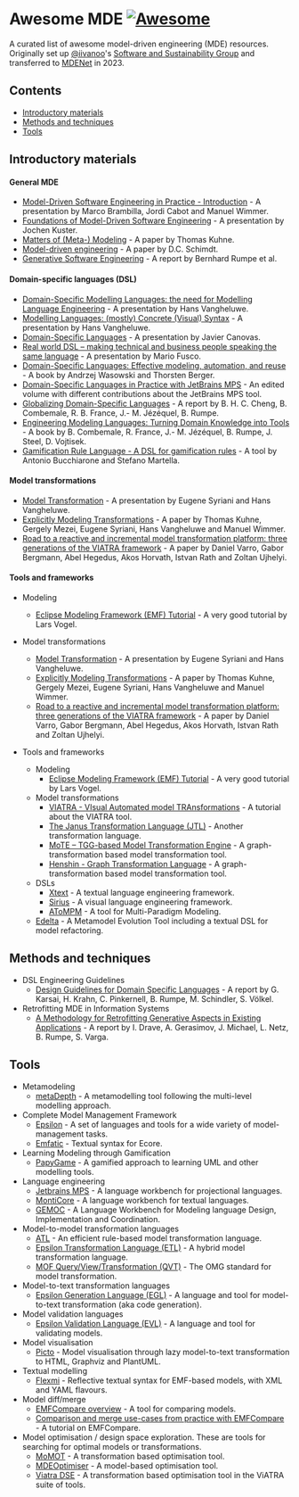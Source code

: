 # Awesome MDE [![Awesome](https://awesome.re/badge.svg)](https://awesome.re)

A curated list of awesome model-driven engineering (MDE) resources. Originally set up [@iivanoo](https://github.com/iivanoo)'s [Software and Sustainability Group](https://github.com/S2-group) and transferred to [MDENet](https://www.mde-network.org/) in 2023.

## Contents

* [Introductory materials](#introductory-materials)
* [Methods and techniques](#methods-and-techniques)
* [Tools](#tools)

## Introductory materials

#### General MDE
* [Model-Driven Software Engineering in Practice - Introduction](https://www.slideshare.net/mbrambil/modeldriven-software-engineering-in-practice-chapter-1-introduction) - A presentation by Marco Brambilla, Jordi Cabot and Manuel Wimmer.
* [Foundations of Model-Driven Software Engineering](https://researcher.watson.ibm.com/researcher/files/zurich-jku/mdse-01.pdf) - A presentation by Jochen Kuster.
* [Matters of (Meta-) Modeling](http://msdl.cs.mcgill.ca/people/hv/teaching/MSBDesign/MattersOfMetaModelling.pdf) - A paper by Thomas Kuhne.
* [Model-driven engineering](http://citeseerx.ist.psu.edu/viewdoc/download?doi=10.1.1.106.9720&rep=rep1&type=pdf) - A paper by D.C. Schimdt.
* [Generative Software Engineering](https://www.se-rwth.de/research/Generative-SE/) - A report by Bernhard Rumpe et al.

#### Domain-specific languages (DSL)
* [Domain-Specific Modelling Languages: the need for Modelling Language Engineering](http://msdl.cs.mcgill.ca/people/hv/teaching/MSBDesign/presentations/presentation.ModellingLanguageEngineering.pdf) - A presentation by Hans Vangheluwe.
* [Modelling Languages: (mostly) Concrete (Visual) Syntax](http://msdl.cs.mcgill.ca/people/hv/teaching/MSBDesign/presentations/presentation.DSM-TP.DSLengineering.semantics.pdf) - A presentation by Hans Vangheluwe.
* [Domain-Specific Languages](https://www.slideshare.net/zirrus/domainspecific-langauges) - A presentation by Javier Canovas.
* [Real world DSL – making technical and business people speaking the same language](https://www.slideshare.net/mariofusco/real-world-dsl) - A presentation by Mario Fusco.
* [Domain-Specific Languages: Effective modeling, automation, and reuse](http://dsl.design) - A book by Andrzej Wasowski and Thorsten Berger.
* [Domain-Specific Languages in Practice with JetBrains MPS](https://link.springer.com/book/10.1007%2F978-3-030-73758-0) - An edited volume with different contributions about the JetBrains MPS tool.
* [Globalizing Domain-Specific Languages](https://www.se-rwth.de/publications/Globalizing-Domain-Specific-Languages2.pdf) - A report by B. H. C. Cheng, B. Combemale, R. B. France, J.- M. Jézéquel, B. Rumpe.
* [Engineering Modeling Languages: Turning Domain Knowledge into Tools](https://www.routledge.com/Engineering-Modeling-Languages/Combemale-France-Jezequel-Rumpe-Steel-Vojtisek/p/book/9781466583733) - A book by B. Combemale, R. France, J.- M. Jézéquel, B. Rumpe, J. Steel, D. Vojtisek.
* [Gamification Rule Language - A DSL for gamification rules](https://github.com/antbucc/GRL) - A tool by Antonio Bucchiarone and Stefano Martella.

#### Model transformations
* [Model Transformation](http://msdl.cs.mcgill.ca/people/hv/teaching/MSBDesign/ModelTransformation.pdf) - A presentation by Eugene Syriani and Hans Vangheluwe.
* [Explicitly Modeling Transformations](http://homepages.mcs.vuw.ac.nz/~tk/publications/papers/explicitly-modeling-transformations.pdf) - A paper by Thomas Kuhne, Gergely Mezei, Eugene Syriani, Hans Vangheluwe and Manuel Wimmer.
* [Road to a reactive and incremental model transformation platform: three generations of the VIATRA framework](https://www.researchgate.net/publication/303090660_Road_to_a_reactive_and_incremental_model_transformation_platform_three_generations_of_the_VIATRA_framework) - A paper by Daniel Varro, Gabor Bergmann, Abel Hegedus, Akos Horvath, Istvan Rath and Zoltan Ujhelyi.

#### Tools and frameworks
* Modeling
  * [Eclipse Modeling Framework (EMF) Tutorial](https://www.vogella.com/tutorials/EclipseEMF/article.html) - A very good tutorial by Lars Vogel.
* Model transformations
  * [Model Transformation](http://msdl.cs.mcgill.ca/people/hv/teaching/MSBDesign/ModelTransformation.pdf) - A presentation by Eugene Syriani and Hans Vangheluwe.
  * [Explicitly Modeling Transformations](http://homepages.mcs.vuw.ac.nz/~tk/publications/papers/explicitly-modeling-transformations.pdf) - A paper by Thomas Kuhne, Gergely Mezei, Eugene Syriani, Hans Vangheluwe and Manuel Wimmer.
  * [Road to a reactive and incremental model transformation platform: three generations of the VIATRA framework](https://www.researchgate.net/publication/303090660_Road_to_a_reactive_and_incremental_model_transformation_platform_three_generations_of_the_VIATRA_framework) - A paper by Daniel Varro, Gabor Bergmann, Abel Hegedus, Akos Horvath, Istvan Rath and Zoltan Ujhelyi.
  
* Tools and frameworks
  * Modeling
    * [Eclipse Modeling Framework (EMF) Tutorial](https://www.vogella.com/tutorials/EclipseEMF/article.html) - A very good tutorial by Lars Vogel.
  * Model transformations
    * [VIATRA - VIsual Automated model TRAnsformations](https://www.eclipse.org/viatra/documentation/tutorial.html) - A tutorial about the VIATRA tool.
    * [The Janus Transformation Language (JTL)](https://jtl.univaq.it/) - Another transformation language.
    * [MoTE – TGG-based Model Transformation Engine](https://www.hpi.uni-potsdam.de/giese/public/mdelab/mdelab-projects/mote-a-tgg-based-model-transformation-engine/) - A graph-transformation based model transformation tool.
    * [Henshin - Graph Transformation Language](https://projects.eclipse.org/projects/modeling.emft.henshin) - A graph-transformation based model transformation tool.
  * DSLs
    * [Xtext](https://www.eclipse.org/Xtext/documentation/102_domainmodelwalkthrough.html) - A textual language engineering framework.
    * [Sirius](https://www.eclipse.org/sirius/getstarted.html) - A visual language engineering framework.
    * [AToMPM](https://atompm.github.io) - A tool for Multi-Paradigm Modeling.
  * [Edelta](https://github.com/LorenzoBettini/edelta) - A Metamodel Evolution Tool including a textual DSL for model refactoring.

## Methods and techniques
* DSL Engineering Guidelines
  * [Design Guidelines for Domain Specific Languages](https://www.se-rwth.de/publications/A-Methodology-for-Retrofitting-Generative-Aspects-in-Existing-Applications.pdf) - A report by G. Karsai, H. Krahn, C. Pinkernell, B. Rumpe, M. Schindler, S. Völkel.
* Retrofitting MDE in Information Systems
  * [A Methodology for Retrofitting Generative Aspects in Existing Applications](https://www.se-rwth.de/publications/A-Methodology-for-Retrofitting-Generative-Aspects-in-Existing-Applications.pdf) - A report by  I. Drave, A. Gerasimov, J. Michael, L. Netz, B. Rumpe, S. Varga.

## Tools
* Metamodeling
   * [metaDepth](http://metadepth.org/) - A metamodelling tool following the multi-level modelling approach.
* Complete Model Management Framework
   * [Epsilon](https://www.eclipse.org/epsilon/) - A set of languages and tools for a wide variety of model-management tasks.
   * [Emfatic](https://eclipse.org/emfatic) - Textual syntax for Ecore.
* Learning Modeling through Gamification
   * [PapyGame](https://www.papygame.com/) - A gamified approach to learning UML and other modelling tools.
* Language engineering
   * [Jetbrains MPS](https://www.jetbrains.com/mps/) - A language workbench for projectional languages.
   * [MontiCore](https://monticore.github.io/monticore/) - A language workbench for textual languages.
   * [GEMOC](https://gemoc.org/studio.html) - A Language Workbench for Modeling language Design, Implementation and Coordination.
* Model-to-model transformation languages
   * [ATL](https://www.eclipse.org/atl/) - An efficient rule-based model transformation language.
   * [Epsilon Transformation Language (ETL)](https://www.eclipse.org/epsilon/doc/etl/) - A hybrid model transformation language. 
   * [MOF Query/View/Transformation (QVT)](https://www.omg.org/spec/QVT/About-QVT/) - The OMG standard for model transformation.
* Model-to-text transformation languages
  * [Epsilon Generation Language (EGL)](https://eclipse.org/doc/egl) - A language and tool for model-to-text transformation (aka code generation).
* Model validation languages
  * [Epsilon Validation Language (EVL)](https://eclipse.org/epsilon/doc/evl) - A language and tool for validating models.
* Model visualisation
  * [Picto](https://eclipse.org/epsilon/doc/picto) - Model visualisation through lazy model-to-text transformation to HTML, Graphviz and PlantUML.
* Textual modelling
  * [Flexmi](https://eclipse.org/epsilon/flexmi) - Reflective textual syntax for EMF-based models, with XML and YAML flavours.
* Model diff/merge
  * [EMFCompare overview](https://www.slideshare.net/mikaelbarbero/diff-and-merge-with-ease-with-emf-compare) - A tool for comparing models.
  * [Comparison and merge use-cases from practice with EMFCompare](https://youtu.be/Uwq7W7jEdUU) - A tutorial on EMFCompare.
* Model optimisation / design space exploration. These are tools for searching for optimal models or transformations.
  * [MoMOT](http://martin-fleck.github.io/momot/) - A transformation based optimisation tool.
  * [MDEOptimiser](https://mde-optimiser.github.io/) - A model-based optimisation tool.
  * [Viatra DSE](https://wiki.eclipse.org/VIATRA/DSE) - A transformation based optimisation tool in the ViATRA suite of tools.
